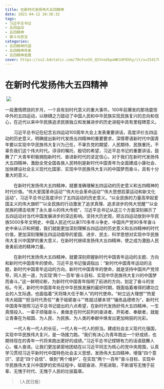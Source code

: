 ```yaml
---
title: 在新时代发扬伟大五四精神
date: 2021-04-12 10:36:32
tags:
- 习近平总书记
- 五四运动
- 五四精神
- 奋斗与担当
categories:
- 五四精神内涵
- 五四精神传承
- 五四精神发展
cover: https://ss2.bdstatic.com/70cFvnSh_Q1YnxGkpoWK1HF6hhy/it/u=2541708840,3995136072&fm=26&gp=0.jpg
---
```


# 在新时代发扬伟大五四精神

​		![](青春心向党.jpg)

​		一段激情燃烧的岁月，一个具有划时代意义的重大事件。100年前爆发的那场震惊中外的五四运动，以磅礴之力鼓动了中国人民和中华民族实现民族复兴的志向和信心，在近代以来中华民族追求民族独立和发展进步的历史进程中具有里程碑意义。

　　习近平总书记在纪念五四运动100周年大会上发表重要讲话，高度评价五四运动的历史意义，明确提出新时代发扬五四精神的重要要求，深情寄语新时代中国青年要以实现中华民族伟大复兴为己任，不辜负党的期望、人民期待、民族重托，不辜负我们这个伟大时代。谆谆的嘱托、殷切的希望，习近平总书记的重要讲话，鼓舞了广大青年积极拥抱新时代、奋进新时代的坚定信心，对于我们在新时代发扬伟大五四精神，激励全党全国各族人民特别是新时代中国青年为全面建成小康社会、加快建设社会主义现代化国家、实现中华民族伟大复兴的中国梦而奋斗，具有十分重大的意义。

　　在新时代发扬伟大五四精神，就要准确理解五四运动的历史意义和五四精神的时代价值。“伟大爱国革命运动”“伟大社会革命运动”“伟大思想启蒙运动和新文化运动”，习近平总书记高度评价了五四运动的历史意义。“以全民族的力量高举起爱国主义的伟大旗帜”“以全民族的行动激发了追求真理、追求进步的伟大觉醒”“以全民族的搏击培育了永久奋斗的伟大传统”，习近平总书记从这三个方面深刻揭示了五四运动对当代中国发展进步的深远影响。坚持大历史观，把五四运动放到中华民族5000多年文明史、中国人民近代以来170多年斗争史、中国共产党90多年奋斗史中来认识和把握，我们就能更加深刻理解五四运动的历史意义和五四精神的时代价值，更加深刻理解五四运动倡导的爱国、进步、民主、科学思想对实现中华民族伟大复兴中国梦的重大意义，在新时代继续发扬伟大五四精神，使之成为激励人民奋勇前进的精神力量。

　　在新时代发扬伟大五四精神，就要深刻把握新时代中国青年运动的主题、方向和新时代中国青年的使命。习近平总书记强调指出：“新时代中国青年运动的主题，新时代中国青年运动的方向，新时代中国青年的使命，就是坚持中国共产党领导，同人民一道，为实现‘两个一百年’奋斗目标、实现中华民族伟大复兴的中国梦而奋斗。”这一鲜明论断，为新时代中国青年指明了前进的方向，划定了奋斗的坐标。今天，新时代中国青年处在中华民族发展的最好时期，既面临着难得的建功立业的人生际遇，也面临着“天将降大任于斯人”的时代使命。“树立远大理想”“热爱伟大祖国”“担当时代责任”“勇于砥砺奋斗”“练就过硬本领”“锤炼品德修为”，新时代中国青年按照习近平总书记提出的六点希望，在新时代发扬好伟大五四精神，一生真情投入、一辈子顽强奋斗，勇做走在时代前列的奋进者、开拓者、奉献者，就能让青春在为祖国、为人民、为民族、为人类的奉献中焕发出更加绚丽的光彩。

　　一代人有一代人的长征，一代人有一代人的担当。建成社会主义现代化强国，实现中华民族伟大复兴，是一场接力跑。“我们有决心为青年跑出一个好成绩，也期待现在的青年一代将来跑出更好的成绩。”习近平总书记铿锵有力的话语鼓舞人心、催人奋进。让我们更加紧密地团结在以习近平同志为核心的党中央周围，认真学习贯彻习近平新时代中国特色社会主义思想，发扬伟大五四精神，增强“四个意识”、坚定“四个自信”、做到“两个维护”，在实现“两个一百年”奋斗目标、实现中华民族伟大复兴中国梦的宏伟征程中，砥砺奋进、开拓进取，不断谱写无愧于前辈、无愧于时代、无愧于人民的壮丽篇章。

> （人民日报）
